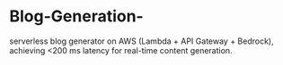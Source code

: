 # Blog-Generation-
serverless blog generator on AWS (Lambda + API Gateway + Bedrock), achieving &lt;200 ms latency for real-time content generation.
